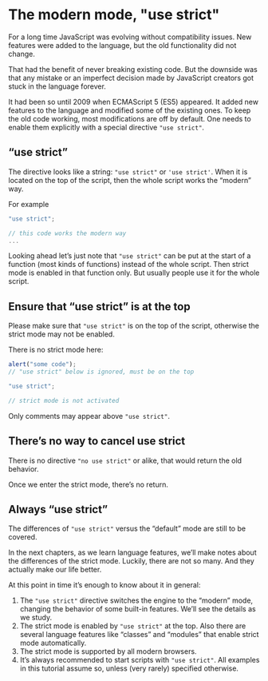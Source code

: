# The modern mode, "use strict"

For a long time JavaScript was evolving without compatibility issues. New features were added to the language, but the old functionality did not change.

That had the benefit of never breaking existing code. But the downside was that any mistake or an imperfect decision made by JavaScript creators got stuck in the language forever.

It had been so until 2009 when ECMAScript 5 (ES5) appeared. It added new features to the language and modified some of the existing ones. To keep the old code working, most modifications are off by default. One needs to enable them explicitly with a special directive `"use strict"`.

## “use strict”
The directive looks like a string: `"use strict"` or `'use strict'`. When it is located on the top of the script, then the whole script works the “modern” way.

For example

```javascript
"use strict";

// this code works the modern way
...
```

Looking ahead let’s just note that `"use strict"` can be put at the start of a function (most kinds of functions) instead of the whole script. Then strict mode is enabled in that function only. But usually people use it for the whole script.

## Ensure that “use strict” is at the top
Please make sure that `"use strict"` is on the top of the script, otherwise the strict mode may not be enabled.

There is no strict mode here:

```javascript
alert("some code");
// "use strict" below is ignored, must be on the top

"use strict";

// strict mode is not activated
```

Only comments may appear above `"use strict"`.

## There’s no way to cancel use strict
There is no directive `"no use strict"` or alike, that would return the old behavior.

Once we enter the strict mode, there’s no return.

## Always “use strict”
The differences of `"use strict"` versus the “default” mode are still to be covered.

In the next chapters, as we learn language features, we’ll make notes about the differences of the strict mode. Luckily, there are not so many. And they actually make our life better.

At this point in time it’s enough to know about it in general:

1. The `"use strict"` directive switches the engine to the “modern” mode, changing the behavior of some built-in features. We’ll see the details as we study.
2. The strict mode is enabled by `"use strict"` at the top. Also there are several language features like “classes” and “modules” that enable strict mode automatically.
3. The strict mode is supported by all modern browsers.
4. It’s always recommended to start scripts with `"use strict"`. All examples in this tutorial assume so, unless (very rarely) specified otherwise.